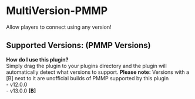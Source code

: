 # MultiVersion-PMMP
 Allow players to connect using any version!

## Supported Versions: (PMMP Versions)
 **How do I use this plugin?** <br />
  Simply drag the plugin to your plugins directory and the plugin will automatically detect what versions to support.
 **Please note:** Versions with a [B] next to it are unofficial builds of PMMP supported by this plugin <br />
    - v12.0.0 <br />
    - v13.0.0 **[B]** <br />
